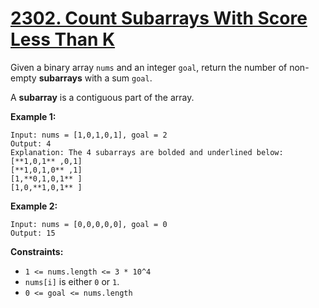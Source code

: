 # [2302. Count Subarrays With Score Less Than K](https://leetcode.com/problems/count-subarrays-with-score-less-than-k/)

Given a binary array `nums` and an integer `goal`, return the number of non-empty **subarrays**  with a sum `goal`.

A **subarray**  is a contiguous part of the array.

**Example 1:** 

```
Input: nums = [1,0,1,0,1], goal = 2
Output: 4
Explanation: The 4 subarrays are bolded and underlined below:
[**1,0,1** ,0,1]
[**1,0,1,0** ,1]
[1,**0,1,0,1** ]
[1,0,**1,0,1** ]
```

**Example 2:** 

```
Input: nums = [0,0,0,0,0], goal = 0
Output: 15
```

**Constraints:** 

- `1 <= nums.length <= 3 * 10^4`
- `nums[i]` is either `0` or `1`.
- `0 <= goal <= nums.length`